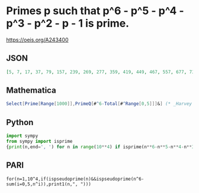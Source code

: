 # Primes p such that p^6 \- p^5 \- p^4 \- p^3 \- p^2 \- p \- 1 is prime\.
https://oeis.org/A243400
## JSON
```JSON
[5, 7, 17, 37, 79, 157, 239, 269, 277, 359, 419, 449, 467, 557, 677, 739, 787, 829, 857, 977, 1319, 1399, 1597, 1657, 2069, 2269, 2297, 2377, 2437, 2459, 2819, 2969, 2999, 3019, 3137, 3299, 3389, 3407, 3967, 4007, 4099, 4357, 4547, 4729, 4987, 5179, 5419, 5569, 5779, 6637]
```
## Mathematica
```Mathematica
Select[Prime[Range[1000]],PrimeQ[#^6-Total[#^Range[0,5]]]&] (* _Harvey P. Dale_, Oct 13 2023 *)
```
## Python
```Python
import sympy
from sympy import isprime
{print(n,end=', ') for n in range(10**4) if isprime(n**6-n**5-n**4-n**3-n**2-n-1) and isprime(n)}
```
## PARI
```PARI
for(n=1,10^4,if(ispseudoprime(n)&&ispseudoprime(n^6-sum(i=0,5,n^i)),print1(n,", ")))
```
